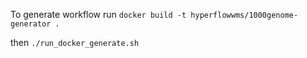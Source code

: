 To generate workflow run
`docker build -t hyperflowwms/1000genome-generator .`

then `./run_docker_generate.sh`